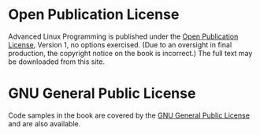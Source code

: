 Open Publication License
=========================
Advanced Linux Programming is published under the [Open Publication
License](http://www.opencontent.org/openpub/), Version 1, no options
exercised. (Due to an oversight in final production, the copyright
notice on the book is incorrect.) The full text may be downloaded from
this site. 

GNU General Public License
=========================
Code samples in the book are covered by the [GNU General Public
License](http://www.gnu.org/copyleft/gpl.html) and are also available.
